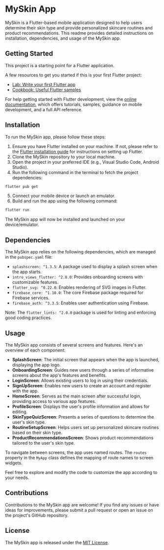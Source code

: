 # MySkin App

MySkin is a Flutter-based mobile application designed to help users determine their skin type and provide personalized skincare routines and product recommendations. This readme provides detailed instructions on installation, dependencies, and usage of the MySkin app.

## Getting Started

This project is a starting point for a Flutter application.

A few resources to get you started if this is your first Flutter project:

- [Lab: Write your first Flutter app](https://docs.flutter.dev/get-started/codelab)
- [Cookbook: Useful Flutter samples](https://docs.flutter.dev/cookbook)

For help getting started with Flutter development, view the
[online documentation](https://docs.flutter.dev/), which offers tutorials,
samples, guidance on mobile development, and a full API reference.


## Installation

To run the MySkin app, please follow these steps:

1. Ensure you have Flutter installed on your machine. If not, please refer to the [Flutter installation guide](https://flutter.dev/docs/get-started/install) for instructions on setting up Flutter.
2. Clone the MySkin repository to your local machine.
3. Open the project in your preferred IDE (e.g., Visual Studio Code, Android Studio).
4. Run the following command in the terminal to fetch the project dependencies:

```bash
flutter pub get
```

5. Connect your mobile device or launch an emulator.
6. Build and run the app using the following command:

```bash
flutter run
```


The MySkin app will now be installed and launched on your device/emulator.

## Dependencies

The MySkin app relies on the following dependencies, which are managed in the `pubspec.yaml` file:

- `splashscreen: ^1.3.5`: A package used to display a splash screen when the app starts.
- `intro_views_flutter: ^2.8.0`: Provides onboarding screens with customizable features.
- `flutter_svg: ^0.22.0`: Enables rendering of SVG images in Flutter.
- `firebase_core: ^1.10.0`: The core Firebase package required for Firebase services.
- `firebase_auth: ^3.3.5`: Enables user authentication using Firebase.

Note: The `flutter_lints: ^2.0.0` package is used for linting and enforcing good coding practices.

## Usage

The MySkin app consists of several screens and features. Here's an overview of each component:

- **SplashScreen**: The initial screen that appears when the app is launched, displaying the app logo.
- **OnboardingScreen**: Guides new users through a series of informative screens about the app's features and benefits.
- **LoginScreen**: Allows existing users to log in using their credentials.
- **SignUpScreen**: Enables new users to create an account and register with the app.
- **HomeScreen**: Serves as the main screen after successful login, providing access to various app features.
- **ProfileScreen**: Displays the user's profile information and allows for editing.
- **SkinTypeQuizScreen**: Presents a series of questions to determine the user's skin type.
- **RoutineSetupScreen**: Helps users set up personalized skincare routines based on their skin type.
- **ProductRecommendationsScreen**: Shows product recommendations tailored to the user's skin type.

To navigate between screens, the app uses named routes. The `routes` property in the `MyApp` class defines the mapping of route names to screen widgets.

Feel free to explore and modify the code to customize the app according to your needs.

## Contributions

Contributions to the MySkin app are welcome! If you find any issues or have ideas for improvements, please submit a pull request or open an issue on the project's GitHub repository.

## License

The MySkin app is released under the [MIT License](https://opensource.org/licenses/MIT).


